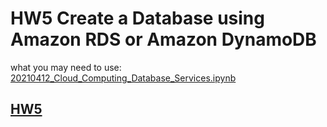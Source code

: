 # HW5 Create a Database using Amazon RDS or Amazon DynamoDB
what you may need to use:
[ 20210412_Cloud_Computing_Database_Services.ipynb](https://github.com/sefx5ever/SCU_Cloud_Computing_with_Fintech/blob/main/20210412_Cloud_Computing_Database_Services.ipynb)

## [HW5]()
